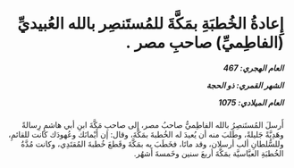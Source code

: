 <h1 dir="rtl">إِعادةُ الخُطبَةِ بمَكَّةَ للمُستَنصِر بالله العُبيديِّ (الفاطِميِّ) صاحبِ مصر .</h1>

<h5 dir="rtl">العام الهجري:  467

الشهر القمري: ذو الحجة

العام الميلادي: 1075</h5>

<p dir="rtl">أَرسلَ المُستَنصِرُ بالله الفاطِميُّ صاحبُ مصر، إلى صاحبِ مَكَّةَ ابنِ أبي هاشمٍ رِسالةً وهَدِيَّةً جَليلةً، وطَلبَ منه أن يُعيدَ له الخُطبةَ بمَكَّةَ، وقال: إن أَيْمانَك وعُهودَك كانت للقائمِ، وللسُّلطانِ ألب أرسلان، وقد ماتَا، فخَطَبَ به بمَكَّةَ وقَطعَ خُطبةَ المُقتَدِي، وكانت مُدَّةُ الخُطبَةِ العبَّاسيَّة بمَكَّةَ أربعَ سنين وخَمسةَ أَشهُر.</p></br>
